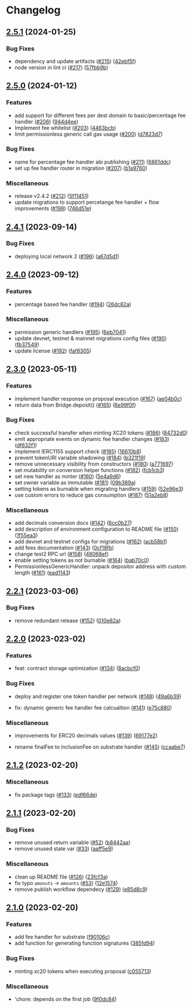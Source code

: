 # Changelog

## [2.5.1](https://github.com/sygmaprotocol/sygma-solidity/compare/v2.5.0...v2.5.1) (2024-01-25)


### Bug Fixes

* dependency and update artifacts ([#215](https://github.com/sygmaprotocol/sygma-solidity/issues/215)) ([42ebf5f](https://github.com/sygmaprotocol/sygma-solidity/commit/42ebf5f0301b29d8019d6515cb1648facbe52d89))
* node version in lint ci ([#217](https://github.com/sygmaprotocol/sygma-solidity/issues/217)) ([57fbb9b](https://github.com/sygmaprotocol/sygma-solidity/commit/57fbb9be4cc8a126d68e0fa24b82e3f869217486))

## [2.5.0](https://github.com/sygmaprotocol/sygma-solidity/compare/v2.4.1...v2.5.0) (2024-01-12)


### Features

* add support for different fees per dest domain to basic/percentage fee handler ([#206](https://github.com/sygmaprotocol/sygma-solidity/issues/206)) ([944d4ee](https://github.com/sygmaprotocol/sygma-solidity/commit/944d4eef8f94fd27dc3b8d5ab083b4eb0a2b6d2a))
* Implement fee whitelist ([#203](https://github.com/sygmaprotocol/sygma-solidity/issues/203)) ([4463bcb](https://github.com/sygmaprotocol/sygma-solidity/commit/4463bcb03fd046875e8109fa5e9266ffdc304015))
* limit permissionless generic call gas usage ([#200](https://github.com/sygmaprotocol/sygma-solidity/issues/200)) ([d7823d7](https://github.com/sygmaprotocol/sygma-solidity/commit/d7823d7fc1879718387355b8f687e12bd587aa9c))


### Bug Fixes

* name for percentage fee handler abi publishing ([#211](https://github.com/sygmaprotocol/sygma-solidity/issues/211)) ([6861ddc](https://github.com/sygmaprotocol/sygma-solidity/commit/6861ddc36f44e7bf8d08658757783b28b4c87c95))
* set up fee handler router in migration ([#207](https://github.com/sygmaprotocol/sygma-solidity/issues/207)) ([b1a9760](https://github.com/sygmaprotocol/sygma-solidity/commit/b1a97608b81a198fee0f065d9aad296dceaaad5b))


### Miscellaneous

* release v2.4.2 ([#212](https://github.com/sygmaprotocol/sygma-solidity/issues/212)) ([5f11451](https://github.com/sygmaprotocol/sygma-solidity/commit/5f11451e23c0ac2e83d7638b2e14440352613964))
* update migrations to support percetange fee handler + flow improvements ([#198](https://github.com/sygmaprotocol/sygma-solidity/issues/198)) ([746d51e](https://github.com/sygmaprotocol/sygma-solidity/commit/746d51e108fb3b03616ba533b2dbde96b4c2bbdc))

## [2.4.1](https://github.com/sygmaprotocol/sygma-solidity/compare/v2.4.0...v2.4.1) (2023-09-14)


### Bug Fixes

* deploying local network 2 ([#196](https://github.com/sygmaprotocol/sygma-solidity/issues/196)) ([a67d5d1](https://github.com/sygmaprotocol/sygma-solidity/commit/a67d5d1c3db9aab609db055dd48fdf93e293e0ad))

## [2.4.0](https://github.com/sygmaprotocol/sygma-solidity/compare/v2.3.0...v2.4.0) (2023-09-12)


### Features

* percentage based fee handler ([#194](https://github.com/sygmaprotocol/sygma-solidity/issues/194)) ([26dc82a](https://github.com/sygmaprotocol/sygma-solidity/commit/26dc82a1bd129de968fa2244b7ce36542b46cb27))


### Miscellaneous

* permission generic handlers ([#195](https://github.com/sygmaprotocol/sygma-solidity/issues/195)) ([6eb7041](https://github.com/sygmaprotocol/sygma-solidity/commit/6eb704180dd8344f47f5b0d039612c673456de59))
* update devnet, testnet & mainnet migrations config files ([#190](https://github.com/sygmaprotocol/sygma-solidity/issues/190)) ([fb37549](https://github.com/sygmaprotocol/sygma-solidity/commit/fb37549132519f84c7c284d99c92579f02e1f6b7))
* update license ([#192](https://github.com/sygmaprotocol/sygma-solidity/issues/192)) ([faf8305](https://github.com/sygmaprotocol/sygma-solidity/commit/faf83050bc6888c054134481d1883a7c15f5090a))

## [2.3.0](https://github.com/sygmaprotocol/sygma-solidity/compare/v2.2.1...v2.3.0) (2023-05-11)


### Features

* implement handler response on proposal execution ([#167](https://github.com/sygmaprotocol/sygma-solidity/issues/167)) ([ae04b0c](https://github.com/sygmaprotocol/sygma-solidity/commit/ae04b0c3040588d86247a1b87666478623ba6699))
* return data from Bridge.deposit() ([#165](https://github.com/sygmaprotocol/sygma-solidity/issues/165)) ([6e99f0f](https://github.com/sygmaprotocol/sygma-solidity/commit/6e99f0fa3fc11d42ef067ff6d3c99f8624e04d04))


### Bug Fixes

* check successful transfer when minting XC20 tokens ([#186](https://github.com/sygmaprotocol/sygma-solidity/issues/186)) ([84732d0](https://github.com/sygmaprotocol/sygma-solidity/commit/84732d0587185296f34e9250ada6d95746f80f51))
* emit appropriate events on dynamic fee handler changes ([#183](https://github.com/sygmaprotocol/sygma-solidity/issues/183)) ([df632f1](https://github.com/sygmaprotocol/sygma-solidity/commit/df632f175fc153578d23d8158f5aa751bd30c571))
* implement IERC1155 support check ([#185](https://github.com/sygmaprotocol/sygma-solidity/issues/185)) ([16610b8](https://github.com/sygmaprotocol/sygma-solidity/commit/16610b8d86f4d81afee35997c4d5eaea52ff9c7b))
* prevent tokenURI variable shadowing ([#184](https://github.com/sygmaprotocol/sygma-solidity/issues/184)) ([b321f19](https://github.com/sygmaprotocol/sygma-solidity/commit/b321f19d8c17ecb0a803301db563fa29faa62af8))
* remove unnecessary visibility from constructors ([#180](https://github.com/sygmaprotocol/sygma-solidity/issues/180)) ([a771697](https://github.com/sygmaprotocol/sygma-solidity/commit/a7716976317ad9c0001fd6027e592cb00bc9f207))
* set mutability on conversion helper functions ([#182](https://github.com/sygmaprotocol/sygma-solidity/issues/182)) ([fcb1cb3](https://github.com/sygmaprotocol/sygma-solidity/commit/fcb1cb3efbbaf3acff4a0f7ab32b829b49b34ea0))
* set new handler as minter ([#160](https://github.com/sygmaprotocol/sygma-solidity/issues/160)) ([5e4a9d6](https://github.com/sygmaprotocol/sygma-solidity/commit/5e4a9d6dbbe4f303fbc0bfac5c2c38b564c65c22))
* set owner variable as immutable ([#181](https://github.com/sygmaprotocol/sygma-solidity/issues/181)) ([09b389a](https://github.com/sygmaprotocol/sygma-solidity/commit/09b389aad7fb8dad1e0ed6733f027f8798932c13))
* setting tokens as burnable when migrating handlers ([#159](https://github.com/sygmaprotocol/sygma-solidity/issues/159)) ([52e96e3](https://github.com/sygmaprotocol/sygma-solidity/commit/52e96e3bb2b309e64329dc95e70a6ea15da07a59))
* use custom errors to reduce gas consumption ([#187](https://github.com/sygmaprotocol/sygma-solidity/issues/187)) ([51a2eb8](https://github.com/sygmaprotocol/sygma-solidity/commit/51a2eb8245754fbac4fd4b203acdc196d704ab25))


### Miscellaneous

* add decimals conversion docs ([#142](https://github.com/sygmaprotocol/sygma-solidity/issues/142)) ([6cc0b27](https://github.com/sygmaprotocol/sygma-solidity/commit/6cc0b27cc02eb74c8f408e7bdc6905fc466cc2e9))
* add description of environment configuration to README file ([#150](https://github.com/sygmaprotocol/sygma-solidity/issues/150)) ([1f55ea3](https://github.com/sygmaprotocol/sygma-solidity/commit/1f55ea3544bcae9dd8e237cad31ca325d16b2c25))
* add devnet and testnet configs for migrations ([#162](https://github.com/sygmaprotocol/sygma-solidity/issues/162)) ([acb58b1](https://github.com/sygmaprotocol/sygma-solidity/commit/acb58b19e8179c7557cebaabfcec3dc5b9d1fb85))
* add fees documentation ([#143](https://github.com/sygmaprotocol/sygma-solidity/issues/143)) ([0cf18fb](https://github.com/sygmaprotocol/sygma-solidity/commit/0cf18fb4bc2018dab04004081fa04154696a8df1))
* change test2 RPC url ([#158](https://github.com/sygmaprotocol/sygma-solidity/issues/158)) ([48068ef](https://github.com/sygmaprotocol/sygma-solidity/commit/48068ef8b1757f91336b5574044721a31cbb76fc))
* enable setting tokens as not burnable ([#164](https://github.com/sygmaprotocol/sygma-solidity/issues/164)) ([bab70c0](https://github.com/sygmaprotocol/sygma-solidity/commit/bab70c0fdd1cdc9287e6605befd76e9d54e411a4))
* PermissionlessGenericHandler: unpack depositor address with custom length ([#161](https://github.com/sygmaprotocol/sygma-solidity/issues/161)) ([ead1143](https://github.com/sygmaprotocol/sygma-solidity/commit/ead11435fd32ff0876433b8e9a83c019fd757c00))

## [2.2.1](https://github.com/sygmaprotocol/sygma-solidity/compare/v2.2.0...v2.2.1) (2023-03-06)


### Bug Fixes

* remove redundant release ([#152](https://github.com/sygmaprotocol/sygma-solidity/issues/152)) ([010e82a](https://github.com/sygmaprotocol/sygma-solidity/commit/010e82a8783339a4e17007bc3c51273faa86890d))


## [2.2.0](https://github.com/sygmaprotocol/sygma-solidity/compare/v2.1.2...v2.2.0) (2023-023-02)


### Features

* feat: contract storage optimization ([#134](https://github.com/sygmaprotocol/sygma-solidity/issues/134)) ([8acbcf0](https://github.com/sygmaprotocol/sygma-solidity/commit/8acbcf051959da21180cf8b9ea708860b0f2fb8e))


### Bug Fixes

* deploy and register one token handler per network ([#148](https://github.com/sygmaprotocol/sygma-solidity/issues/148)) ([49a6b39](https://github.com/sygmaprotocol/sygma-solidity/commit/49a6b3944f8156b5b9668fc0e2e7ac3ad9c0d322))

* fix: dynamic generic fee handler fee calcualtion ([#141](https://github.com/sygmaprotocol/sygma-solidity/issues/137)) ([e75c880](https://github.com/sygmaprotocol/sygma-solidity/commit/e75c8808b98934c5256a3cf50ae7df589a6a4394))


### Miscellaneous

* improvements for ERC20 decimals values ([#139](https://github.com/sygmaprotocol/sygma-solidity/issues/139)) ([69177e2](https://github.com/sygmaprotocol/sygma-solidity/commit/69177e2cc9866bcab0e55aaa59dc7d9712505db9))

* rename finalFee to inclusionFee on substrate handler ([#145](https://github.com/sygmaprotocol/sygma-solidity/issues/145)) ([ccaabe7](https://github.com/sygmaprotocol/sygma-solidity/commit/ccaabe718fb5315e4c8b3b2adb9756fadc662c91))

## [2.1.2](https://github.com/sygmaprotocol/sygma-solidity/compare/v2.1.1...v2.1.2) (2023-02-20)


### Miscellaneous

* fix package tags ([#133](https://github.com/sygmaprotocol/sygma-solidity/issues/133)) ([edf66de](https://github.com/sygmaprotocol/sygma-solidity/commit/edf66dee597e933f084c75e1646dee2c7405a24c))

## [2.1.1](https://github.com/sygmaprotocol/sygma-solidity/compare/v2.1.0...v2.1.1) (2023-02-20)


### Bug Fixes

* remove unused return variable ([#52](https://github.com/sygmaprotocol/sygma-solidity/issues/52)) ([b8442aa](https://github.com/sygmaprotocol/sygma-solidity/commit/b8442aacd66f1a5c9dae6575b676bccf9a81f153))
* remove unused state var ([#33](https://github.com/sygmaprotocol/sygma-solidity/issues/33)) ([aaff5e9](https://github.com/sygmaprotocol/sygma-solidity/commit/aaff5e98ffbc3bb4516ea929f16ac10ef74469b0))


### Miscellaneous

* clean up README file ([#126](https://github.com/sygmaprotocol/sygma-solidity/issues/126)) ([23fcf3a](https://github.com/sygmaprotocol/sygma-solidity/commit/23fcf3a5e909d07190ce006873dc8a03a15bc126))
* fix typo `amonuts` -&gt; `amounts` ([#53](https://github.com/sygmaprotocol/sygma-solidity/issues/53)) ([12e1574](https://github.com/sygmaprotocol/sygma-solidity/commit/12e15746281e29c773254e44b893e816e379b8f2))
* remove publish workflow dependecy ([#129](https://github.com/sygmaprotocol/sygma-solidity/issues/129)) ([e85d8c9](https://github.com/sygmaprotocol/sygma-solidity/commit/e85d8c9e2fdcca9a2ad8ef7fa2e2e3f6fee00ad5))

## [2.1.0](https://github.com/sygmaprotocol/sygma-solidity/compare/v2.0.0...v2.1.0) (2023-02-20)


### Features

* add fee handler for substrate ([f90106c](https://github.com/sygmaprotocol/sygma-solidity/commit/f90106ce5f57848efc6d6059212373fcd05654b8))
* add function for generating function signatures ([385fd94](https://github.com/sygmaprotocol/sygma-solidity/commit/385fd94e4758478e418fc0ef237926ad26a8e39e))


### Bug Fixes

* minting xc20 tokens when executing proposal ([c055713](https://github.com/sygmaprotocol/sygma-solidity/commit/c0557133d773ec5ba0caa3e8b40b3389a8e75a77))


### Miscellaneous

* 'chore: depends on the first job ([9f0dc84](https://github.com/sygmaprotocol/sygma-solidity/commit/9f0dc84313697ed6abd56ed1e81d928ee08ce837))
